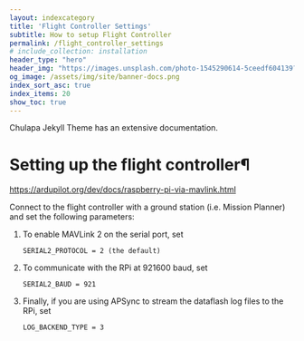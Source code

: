```yaml
---
layout: indexcategory
title: 'Flight Controller Settings'
subtitle: How to setup Flight Controller
permalink: /flight_controller_settings
# include_collection: installation
header_type: "hero"
header_img: "https://images.unsplash.com/photo-1545290614-5ceedf604139?ixlib=rb-1.2.1&ixid=eyJhcHBfaWQiOjEyMDd9&auto=format&fit=crop&w=1200&q=60"
og_image: /assets/img/site/banner-docs.png
index_sort_asc: true
index_items: 20
show_toc: true
---
```


<span class="chulapa">Chulapa</span> Jekyll Theme has an extensive documentation.

# Setting up the flight controller¶
https://ardupilot.org/dev/docs/raspberry-pi-via-mavlink.html

Connect to the flight controller with a ground station (i.e. Mission Planner) and set the following parameters:


1. To enable MAVLink 2 on the serial port, set

    ``` 
    SERIAL2_PROTOCOL = 2 (the default)
    ```

2.  To communicate with the RPi at 921600 baud, set

    ```
    SERIAL2_BAUD = 921
    ```

3.  Finally, if you are using APSync to stream the dataflash log files to the RPi, set

    ```
    LOG_BACKEND_TYPE = 3
    ```